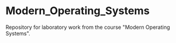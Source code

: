 # Modern_Operating_Systems
Repository for laboratory work from the course "Modern Operating Systems".
